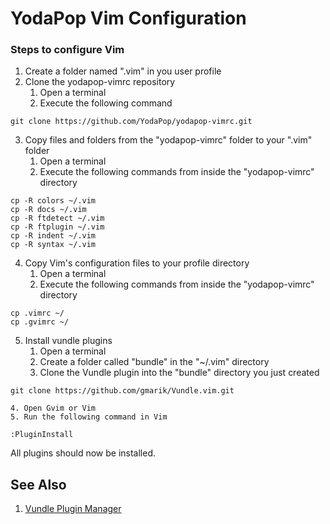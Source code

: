 # YodaPop Vim Configuration
### Steps to configure Vim
1. Create a folder named ".vim" in you user profile
2. Clone the yodapop-vimrc repository
    1. Open a terminal
    2. Execute the following command
```
git clone https://github.com/YodaPop/yodapop-vimrc.git
```
3. Copy files and folders from the "yodapop-vimrc" folder to your ".vim" folder
    1. Open a terminal
    2. Execute the following commands from inside the "yodapop-vimrc" directory
```
cp -R colors ~/.vim
cp -R docs ~/.vim
cp -R ftdetect ~/.vim
cp -R ftplugin ~/.vim
cp -R indent ~/.vim
cp -R syntax ~/.vim
```
4. Copy Vim's configuration files to your profile directory
    1. Open a terminal
    2. Execute the following commands from inside the "yodapop-vimrc" directory
```
cp .vimrc ~/
cp .gvimrc ~/
```
5. Install vundle plugins
    1. Open a terminal
    2. Create a folder called "bundle" in the "~/.vim" directory
    3. Clone the Vundle plugin into the "bundle" directory you just created
```
git clone https://github.com/gmarik/Vundle.vim.git
```
    4. Open Gvim or Vim
    5. Run the following command in Vim
```
:PluginInstall
```

All plugins should now be installed.

## See Also
1. [Vundle Plugin Manager](https://github.com/gmarik/Vundle.vim)
